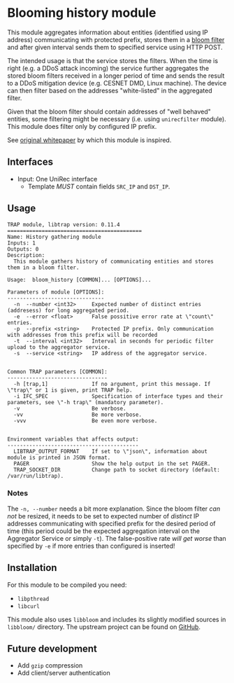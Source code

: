 Blooming history module
=======================

This module aggregates information about entities (identified using IP address)
communicating with protected prefix, stores them in a [bloom filter][1] and after
given interval sends them to specified service using HTTP POST.

The intended usage is that the service stores the filters. When the time is
right (e.g. a DDoS attack incoming) the service further aggregates the stored
bloom filters received in a longer period of time and sends the result to a DDoS
mitigation device (e.g. CESNET DMD, Linux machine). The device can then filter
based on the addresses "white-listed" in the aggregated filter.

Given that the bloom filter should contain addresses of "well behaved" entities,
some filtering might be necessary (i.e. using `unirecfilter` module). This
module does filter only by configured IP prefix.

See [original whitepaper][2] by which this module is inspired.


Interfaces
----------

- Input: One UniRec interface
  - Template *MUST* contain fields `SRC_IP` and `DST_IP`.


Usage
-----

```
TRAP module, libtrap version: 0.11.4
===========================================
Name: History gathering module
Inputs: 1
Outputs: 0
Description:
  This module gathers history of communicating entities and stores them in a bloom filter.

Usage:  bloom_history [COMMON]... [OPTIONS]...

Parameters of module [OPTIONS]:
-------------------------------
  -n  --number <int32>     Expected number of distinct entries (addresess) for long aggregated period.
  -e  --error <float>      False possitive error rate at \"count\" entries.
  -p  --prefix <string>    Protected IP prefix. Only communication with addresses from this prefix will be recorded
  -t  --interval <int32>   Interval in seconds for periodic filter upload to the aggregator service.
  -s  --service <string>   IP address of the aggregator service.


Common TRAP parameters [COMMON]:
--------------------------------
  -h [trap,1]              If no argument, print this message. If \"trap\" or 1 is given, print TRAP help.
  -i IFC_SPEC              Specification of interface types and their parameters, see \"-h trap\" (mandatory parameter).
  -v                       Be verbose.
  -vv                      Be more verbose.
  -vvv                     Be even more verbose.


Environment variables that affects output:
------------------------------------------
  LIBTRAP_OUTPUT_FORMAT    If set to \"json\", information about module is printed in JSON format.
  PAGER                    Show the help output in the set PAGER.
  TRAP_SOCKET_DIR          Change path to socket directory (default: /var/run/libtrap).

```


### Notes

The `-n, --number` needs a bit more explanation. Since the bloom filter *can
not* be resized, it needs to be set to expected number of *distinct* IP addresses
communicating with specified prefix for the desired period of time (this period
could be the expected aggregation interval on the Aggregator Service or simply
`-t`). The false-positive rate *will get worse* than specified by `-e` if more
entries than configured is inserted!


Installation
------------

For this module to be compiled you need:

- `libpthread`
- `libcurl`

This module also uses `libbloom` and includes its slightly modified sources in
`libbloom/` directory. The upstream project can be found on [GitHub][3].


Future development
------------------

- Add `gzip` compression
- Add client/server authentication


[1]: https://en.wikipedia.org/wiki/Bloom_filter
[2]: https://ieeexplore.ieee.org/stamp/stamp.jsp?tp=&arnumber=1204223
[3]: https://github.com/jvirkki/libbloom

